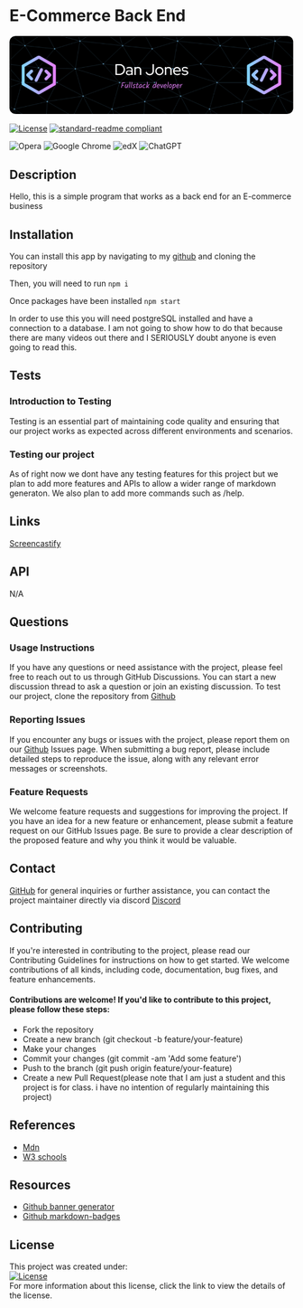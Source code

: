 
# E-Commerce Back End
<!-- leave this blank -->
![banner](./assets/images/github-header-image.png)

[![License](https://img.shields.io/badge/License-MIT-yellow.svg)](https://opensource.org/licenses/MIT)
[![standard-readme compliant](https://img.shields.io/badge/readme%20style-standard-brightgreen.svg?style=flat-square)](https://github.com/RichardLitt/standard-readme)

![Opera](https://img.shields.io/badge/Opera-FF1B2D?style=for-the-badge&logo=Opera&logoColor=white)
![Google Chrome](https://img.shields.io/badge/Google%20Chrome-4285F4?style=for-the-badge&logo=GoogleChrome&logoColor=white)
![edX](https://img.shields.io/badge/edX-%2302262B.svg?style=for-the-badge&logo=edX&logoColor=white)
![ChatGPT](https://img.shields.io/badge/chatGPT-74aa9c?style=for-the-badge&logo=openai&logoColor=white)


## Description 
Hello, this is a simple program that works as a back end for an E-commerce business

## Installation
You can install this app by navigating to my [github](https://github.com/djinjones/E-Commerce-back-end) and cloning the repository

Then, you will need to run ```npm i```

Once packages have been installed ```npm start```

In order to use this you will need postgreSQL installed and have a connection to a database. I am not going to show how to do that because there are many videos out there and I SERIOUSLY doubt anyone is even going to read this.

## Tests 

<!-- leave this blank -->

### Introduction to Testing
Testing is an essential part of maintaining code quality and ensuring that our project works as expected across different environments and scenarios. <!-- leave this blank -->

### Testing our project
As of right now we dont have any testing features for this project but we plan to add more features and APIs to allow a wider range of markdown generaton. We also plan to add more commands such as /help. <!-- leave this blank -->

## Links
[Screencastify](https://drive.google.com/file/d/1w_Xq_EoWA6NFbwBVdVrogLB07h7iCo0C/view)

## API
N/A

## Questions

<!-- leave this blank -->

### Usage Instructions
If you have any questions or need assistance with the project, please feel free to reach out to us through GitHub Discussions. You can start a new discussion thread to ask a question or join an existing discussion. To test our project, clone the repository from [Github](https://github.com/djinjones/E-Commerce-back-end) <!-- leave this blank -->

### Reporting Issues
If you encounter any bugs or issues with the project, please report them on our [Github](https://github.com/djinjones/E-Commerce-back-end/issues) Issues page. When submitting a bug report, please include detailed steps to reproduce the issue, along with any relevant error messages or screenshots. <!-- change url link for each project -->

### Feature Requests
We welcome feature requests and suggestions for improving the project. If you have an idea for a new feature or enhancement, please submit a feature request on our GitHub Issues page. Be sure to provide a clear description of the proposed feature and why you think it would be valuable. <!-- leave this blank -->
## Contact
[GitHub](https://github.com/djinjones) for general inquiries or further assistance, you can contact the project maintainer directly via discord [Discord](https://discordapp.com/users/rexzeri) <!-- leave this blank -->

## Contributing
If you're interested in contributing to the project, please read our Contributing Guidelines for instructions on how to get started. We welcome contributions of all kinds, including code, documentation, bug fixes, and feature enhancements. <!-- leave this blank -->

#### Contributions are welcome! If you'd like to contribute to this project, please follow these steps:
<!-- leave this blank -->
  - Fork the repository
  - Create a new branch (git checkout -b feature/your-feature)
  - Make your changes
  - Commit your changes (git commit -am 'Add some feature')
  - Push to the branch (git push origin feature/your-feature)
  - Create a new Pull Request(please note that I am just a student and this project is for class. i have no intention of regularly maintaining this project)

## References

- [Mdn](https://developer.mozilla.org/en-US/)
- [W3 schools](https://www.w3schools.com)

## Resources

- [Github banner generator](https://leviarista.github.io/github-profile-header-generator/)
- [Github markdown-badges](https://ileriayo.github.io/markdown-badges/)


## License
<!-- leave this blank -->
This project was created under:<br>
[![License](https://img.shields.io/badge/License-MIT-yellow.svg)](https://opensource.org/licenses/MIT) <br>
For more information about this license, click the link to view the details of the license.
